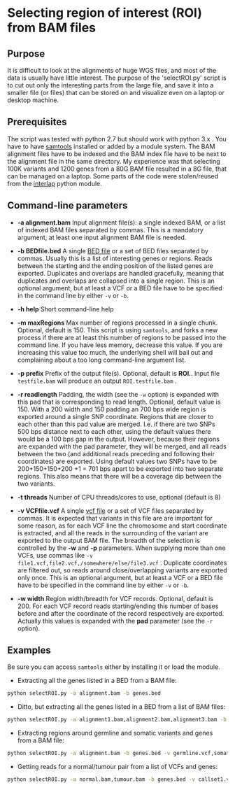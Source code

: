 # Selecting region of interest (ROI) from BAM files

## Purpose
It is difficult to look at the alignments of huge WGS files, and most of the data is usually have little interest. The purpose of the 'selectROI.py' 
script is to cut out only the interesting parts from the large file, and save it into a smaller file (or files) that can be stored on and visualize
even on a laptop or desktop machine. 

## Prerequisites

The script was tested with python 2.7 but should work with python 3.x . You have to have [samtools](http://www.htslib.org/) installed or added by a module system. 
The BAM alignment files have to be indexed and the BAM index file have to be next to the alignment file in the same directory.
My experience was that selecting 100K variants and 1200 genes from a 80G BAM file resulted in a 8G file, that can be managed on a laptop.
Some parts of the code were stolen/reused from the [interlap](https://github.com/brentp/interlap) python module.

## Command-line parameters

 * **-a alignment.bam** Input alignment file(s): a single indexed BAM, or a list of indexed BAM files separated by commas. This is a mandatory argument,
 at least one input alignment BAM file is needed.

 * **-b BEDfile.bed** A single [BED file](https://genome.ucsc.edu/FAQ/FAQformat.html#format1) or a set of BED files separated by commas. Usually this is a list
 of interesting genes or regions. Reads between the starting and the ending position of the listed genes are exported. Duplicates and overlaps are handled gracefully,
 meaning that duplicates and overlaps are collapsed into a single region. This is an optional argument, but at least a VCF or a BED file have to be specified 
 in the command line by either `-v` or `-b`.

 * **-h help** Short command-line help

 * **-m maxRegions** Max number of regions processed in a single chunk. Optional, default is 150. This script is using `samtools`, and forks a new
 process if there are at least this number of regions to be passed into the command line. If you have less memory, decrease this value. If you are 
 increasing this value too much, the underlying shell will bail out and complaining about a too long command-line argument list.

 * **-p prefix** Prefix of the output file(s). Optional, default is **ROI.**. Input file `testfile.bam` will produce an output `ROI.testfile.bam` .
 
 * **-r readlength** Padding, the width (see the `-w` option) is expanded with this pad that is corresponding to read length. Optional, default value
 is 150. With a 200 width and 150 padding an 700 bps wide region is exported around a single SNP coordinate. Regions that are closer to each other than
 this pad value are merged. I.e. if there are two SNPs 500 bps distance next to each other, using the default values there would be a 100 bps gap in
 the output. However, because their regions are expanded with the pad parameter, they will be merged, and all reads between the two (and additional
 reads preceding and following their coordinates) are exported. Using default values two SNPs have to be 200+150+150+200 +1  = 701 bps apart to be 
 exported into two separate regions. This also means that there will be a coverage dip between the two variants. 

 * **-t threads** Number of CPU threads/cores to use, optional (default is 8)

 * **-v VCFfile.vcf** A single [vcf file](https://samtools.github.io/hts-specs/) or a set of VCF files separated by commas. It is expected that variants in 
 this file are are important for some reason, as for each VCF line the chromosome and start coordinate is extracted, and all the reads in the surrounding of
 the variant are exported to the output BAM file. The breadth of the selection is controlled by the **-w** and **-p** parameters. When supplying more than one
 VCFs, use commas like `-v file1.vcf,file2.vcf,/somewhere/else/file3.vcf` . Duplicate coordinates are filtered out, so reads around close/overlapping variants
 are exported only once. This is an optional argument, but at least a VCF or a BED file have to be specified in the command line by either `-v` or `-b`.

 * **-w width** Region width/breadth for VCF records. Optional, default is 200. For each VCF record reads starting/ending this number of bases before 
 and after the coordinate of the record respectively are exported. Actually this values is expanded with the **pad** parameter (see the `-r` option). 


## Examples
Be sure you can access `samtools` either by installing it or load the module.

 - Extracting all the genes listed in a BED from a BAM file:

```bash
python selectROI.py -a alignment.bam -b genes.bed
```

 - Ditto, but extracting all the genes listed in a BED from a list of BAM files:

```bash
python selectROI.py -a alignment1.bam,alignment2.bam,alignment3.bam -b genes.bed
```

 - Extracting regions around germline and somatic variants and genes from a BAM file:

```bash
python selectROI.py -a alignment.bam -b genes.bed -v germline.vcf,somatic.vcf 
```

 - Getting reads for a normal/tumour pair from a list of VCFs and genes:

```bash
python selectROI.py -a normal.bam,tumour.bam -b genes.bed -v callset1.vcf,callset2.vcf,callset3.vcfq
```
